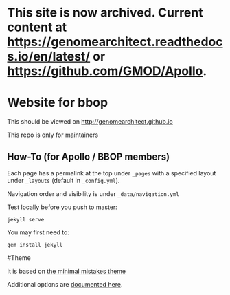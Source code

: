 
# This site is now archived.  Current content at https://genomearchitect.readthedocs.io/en/latest/ or https://github.com/GMOD/Apollo.

# Website for bbop

This should be viewed on http://genomearchitect.github.io

This repo is only for maintainers

## How-To (for Apollo / BBOP members)

<!--Edit the menu: see _data/sidebar_doc.yml-->

Each page has a permalink at the top under ```_pages``` with a specified layout under ```_layouts``` (default in ```_config.yml```).   

Navigation order and visibility is under ```_data/navigation.yml```


Test locally before you push to master:

```
jekyll serve
```

You may first need to:

```
gem install jekyll
```

#Theme

It is based on [the minimal mistakes theme](https://mmistakes.github.io/minimal-mistakes/)

Additional options are [documented here](https://mmistakes.github.io/minimal-mistakes/docs/utility-classes/).
